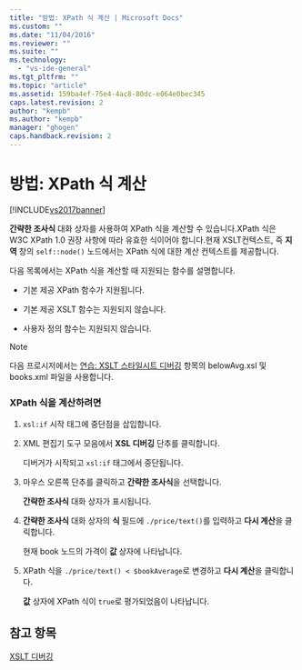 ```yaml
---
title: "방법: XPath 식 계산 | Microsoft Docs"
ms.custom: ""
ms.date: "11/04/2016"
ms.reviewer: ""
ms.suite: ""
ms.technology: 
  - "vs-ide-general"
ms.tgt_pltfrm: ""
ms.topic: "article"
ms.assetid: 159ba4ef-75e4-4ac8-80dc-e064e0bec345
caps.latest.revision: 2
author: "kempb"
ms.author: "kempb"
manager: "ghogen"
caps.handback.revision: 2
---
```

# 방법: XPath 식 계산
[!INCLUDE[vs2017banner](../code-quality/includes/vs2017banner.md)]

**간략한 조사식** 대화 상자를 사용하여 XPath 식을 계산할 수 있습니다.XPath 식은 W3C XPath 1.0 권장 사항에 따라 유효한 식이어야 합니다.현재 XSLT컨텍스트, 즉 **지역** 창의 `self::node()` 노드에서는 XPath 식에 대한 계산 컨텍스트를 제공합니다.  
  
 다음 목록에서는 XPath 식을 계산할 때 지원되는 함수를 설명합니다.  
  
-   기본 제공 XPath 함수가 지원됩니다.  
  
-   기본 제공 XSLT 함수는 지원되지 않습니다.  
  
-   사용자 정의 함수는 지원되지 않습니다.  
  
> [!NOTE]
>  다음 프로시저에서는 [연습: XSLT 스타일시트 디버깅](../xml-tools/walkthrough-debug-an-xslt-style-sheet.md) 항목의 belowAvg.xsl 및 books.xml 파일을 사용합니다.  
  
### XPath 식을 계산하려면  
  
1.  `xsl:if` 시작 태그에 중단점을 삽입합니다.  
  
2.  XML 편집기 도구 모음에서 **XSL 디버깅** 단추를 클릭합니다.  
  
     디버거가 시작되고 `xsl:if` 태그에서 중단됩니다.  
  
3.  마우스 오른쪽 단추를 클릭하고 **간략한 조사식**을 선택합니다.  
  
     **간략한 조사식** 대화 상자가 표시됩니다.  
  
4.  **간략한 조사식** 대화 상자의 **식** 필드에 `./price/text()`를 입력하고 **다시 계산**을 클릭합니다.  
  
     현재 book 노드의 가격이 **값** 상자에 나타납니다.  
  
5.  XPath 식을 `./price/text() < $bookAverage`로 변경하고 **다시 계산**을 클릭합니다.  
  
     **값** 상자에 XPath 식이 `true`로 평가되었음이 나타납니다.  
  
## 참고 항목  
 [XSLT 디버깅](../xml-tools/debugging-xslt.md)